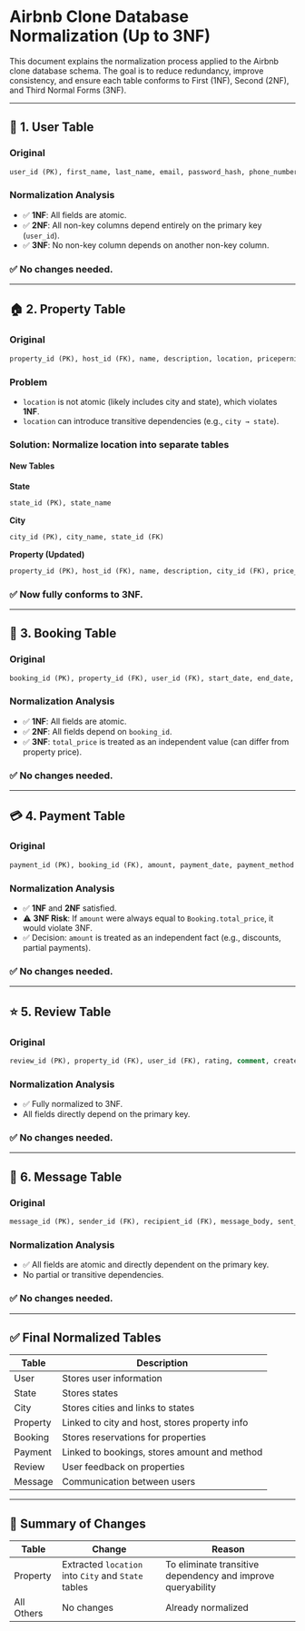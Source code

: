 
# Airbnb Clone Database Normalization (Up to 3NF)

This document explains the normalization process applied to the Airbnb clone database schema. The goal is to reduce redundancy, improve consistency, and ensure each table conforms to First (1NF), Second (2NF), and Third Normal Forms (3NF).

---

## 🧾 1. User Table

### Original
```sql
user_id (PK), first_name, last_name, email, password_hash, phone_number, role, created_at
```

### Normalization Analysis
- ✅ **1NF**: All fields are atomic.
- ✅ **2NF**: All non-key columns depend entirely on the primary key (`user_id`).
- ✅ **3NF**: No non-key column depends on another non-key column.

### ✅ No changes needed.

---

## 🏠 2. Property Table

### Original
```sql
property_id (PK), host_id (FK), name, description, location, pricepernight, created_at, updated_at
```

### Problem
- `location` is not atomic (likely includes city and state), which violates **1NF**.
- `location` can introduce transitive dependencies (e.g., `city → state`).

### Solution: Normalize location into separate tables

#### New Tables

**State**
```sql
state_id (PK), state_name
```

**City**
```sql
city_id (PK), city_name, state_id (FK)
```

**Property (Updated)**
```sql
property_id (PK), host_id (FK), name, description, city_id (FK), price_per_night, created_at, updated_at
```

### ✅ Now fully conforms to 3NF.

---

## 📅 3. Booking Table

### Original
```sql
booking_id (PK), property_id (FK), user_id (FK), start_date, end_date, total_price, status, created_at
```

### Normalization Analysis
- ✅ **1NF**: All fields are atomic.
- ✅ **2NF**: All fields depend on `booking_id`.
- ✅ **3NF**: `total_price` is treated as an independent value (can differ from property price).

### ✅ No changes needed.

---

## 💳 4. Payment Table

### Original
```sql
payment_id (PK), booking_id (FK), amount, payment_date, payment_method
```

### Normalization Analysis
- ✅ **1NF** and **2NF** satisfied.
- ⚠️ **3NF Risk**: If `amount` were always equal to `Booking.total_price`, it would violate 3NF.
- ✅ Decision: `amount` is treated as an independent fact (e.g., discounts, partial payments).

### ✅ No changes needed.

---

## ⭐ 5. Review Table

### Original
```sql
review_id (PK), property_id (FK), user_id (FK), rating, comment, created_at
```

### Normalization Analysis
- ✅ Fully normalized to 3NF.
- All fields directly depend on the primary key.

### ✅ No changes needed.

---

## 💬 6. Message Table

### Original
```sql
message_id (PK), sender_id (FK), recipient_id (FK), message_body, sent_at
```

### Normalization Analysis
- ✅ All fields are atomic and directly dependent on the primary key.
- No partial or transitive dependencies.

### ✅ No changes needed.

---

## ✅ Final Normalized Tables

| Table    | Description |
|----------|-------------|
| User     | Stores user information |
| State    | Stores states |
| City     | Stores cities and links to states |
| Property | Linked to city and host, stores property info |
| Booking  | Stores reservations for properties |
| Payment  | Linked to bookings, stores amount and method |
| Review   | User feedback on properties |
| Message  | Communication between users |

---

## 🎯 Summary of Changes

| Table     | Change                       | Reason |
|-----------|------------------------------|--------|
| Property  | Extracted `location` into `City` and `State` tables | To eliminate transitive dependency and improve queryability |
| All Others| No changes                   | Already normalized |
